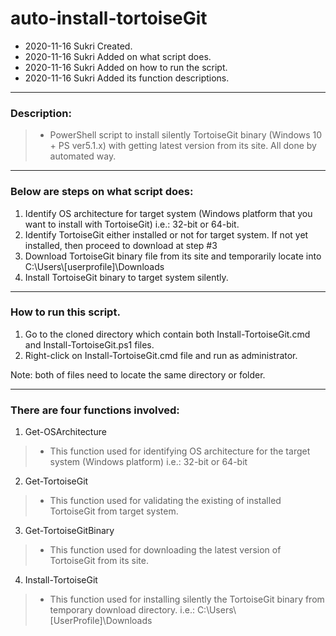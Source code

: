 # auto-install-tortoiseGit
* 2020-11-16 Sukri Created.
* 2020-11-16 Sukri Added on what script does.
* 2020-11-16 Sukri Added on how to run the script.
* 2020-11-16 Sukri Added its function descriptions.

---

### Description:
> * PowerShell script to install silently TortoiseGit binary (Windows 10 + PS ver5.1.x) with getting latest version from its site. All done by automated way.

---

### Below are steps on what script does:

1. Identify OS architecture for target system (Windows platform that you want to install with TortoiseGit) i.e.: 32-bit or 64-bit.
2. Identify TortoiseGit either installed or not for target system. If not yet installed, then proceed to download at step #3
3. Download TortoiseGit binary file from its site and temporarily locate into C:\Users\\[userprofile]\Downloads
4. Install TortoiseGit binary to target system silently.

---  

### How to run this script.

1. Go to the cloned directory which contain both Install-TortoiseGit.cmd and Install-TortoiseGit.ps1 files.
2. Right-click on Install-TortoiseGit.cmd file and run as administrator.

Note: both of files need to locate the same directory or folder.

---

### There are four functions involved:

1. Get-OSArchitecture
> * This function used for identifying OS architecture for the target system (Windows platform) i.e.: 32-bit or 64-bit

2. Get-TortoiseGit
> * This function used for validating the existing of installed TortoiseGit from target system.

3. Get-TortoiseGitBinary
> *  This function used for downloading the latest version of TortoiseGit from its site.

4. Install-TortoiseGit

> * This function used for installing silently the TortoiseGit binary from temporary download directory. i.e.: C:\Users\\[UserProfile]\Downloads
